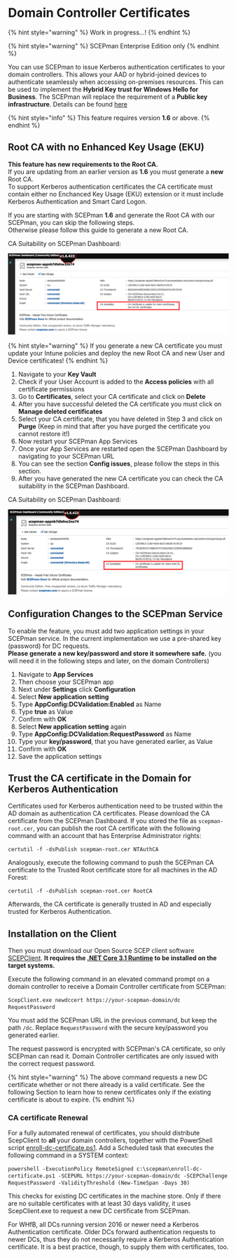 # Domain Controller Certificates

{% hint style="warning" %}
Work in progress...!
{% endhint %}

{% hint style="warning" %}
SCEPman Enterprise Edition only
{% endhint %}

You can use SCEPman to issue Kerberos authentication certificates to your domain controllers. This allows your AAD or hybrid-joined devices to authenticate seamlessly when accessing on-premises resources. This can be used to implement the **Hybrid Key trust for Windows Hello for Business**. The SCEPman will replace the requirement of a **Public key infrastructure**. Details can be found [here](https://docs.microsoft.com/en-us/windows/security/identity-protection/hello-for-business/hello-hybrid-key-trust-prereqs)

{% hint style="info" %}
This feature requires version **1.6** or above.
{% endhint %}

## Root CA with no Enhanced Key Usage \(EKU\)

**This feature has new requirements to the Root CA.**   
If you are updating from an earlier version as **1.6** you must generate a **new** Root CA.   
To support Kerberos authentication certificates the CA certificate must contain either no Enchanced Key Usage \(EKU\) extension or it must include Kerberos Authentication and Smart Card Logon.   
  
If you are starting with SCEPman **1.6** and generate the Root CA with our SCEPman, you can skip the following steps.  
Otherwise please follow this guide to generate a new Root CA.

CA Suitability on SCEPman Dashboard:

![](../../.gitbook/assets/screenshot-2020-11-04-at-11.18.44.png)

{% hint style="warning" %}
If you generate a new CA certificate you must update your Intune policies and deploy the new Root CA and new User and Device certificates!
{% endhint %}

1. Navigate to your **Key Vault**
2. Check if your User Account is added to the **Access policies** with all certificate permissions
3. Go to **Certificates**, select your CA certificate and click on **Delete**
4. After you have successful deleted the CA certificate you must click on **Manage deleted certificates**
5. Select your CA certificate, that you have deleted in Step 3 and click on **Purge** \(Keep in mind that after you have purged the certificate you cannot restore it!\)
6. Now restart your SCEPman App Services
7. Once your App Services are restarted open the SCEPman Dashboard by navigating to your SCEPman URL
8. You can see the section **Config issues**, please follow the steps in this section.
9. After you have generated the new CA certificate you can check the CA suitability in the SCEPman Dashboard.

CA Suitability on SCEPman Dashboard:

![](../../.gitbook/assets/screenshot-2020-11-04-at-11.30.23.png)

## Configuration Changes to the SCEPman Service

To enable the feature, you must add two application settings in your SCEPman service. In the current implementation we use a pre-shared key \(password\) for DC requests.   
**Please generate a new key/password and store it somewhere safe.** \(you will need it in the following steps and later, on the domain Controllers\)

1. Navigate to **App Services**
2. Then choose your SCEPman app
3. Next under **Settings** click **Configuration**
4. Select **New application setting**
5. Type **AppConfig:DCValidation:Enabled** as Name
6. Type **true** as Value
7. Confirm with **OK**
8. Select **New application setting** again
9. Type **AppConfig:DCValidation:RequestPassword** as Name
10. Type your **key/password**, that you have generated earlier, as Value
11. Confirm with **OK**
12. Save the application settings

## Trust the CA certificate in the Domain for Kerberos Authentication

Certificates used for Kerberos authentication need to be trusted within the AD domain as authentication CA certificates. Please download the CA certificate from the SCEPman Dashboard. If you stored the file as `scepman-root.cer`, you can publish the root CA certificate with the following command with an account that has Enterprise Administrator rights:

```text
certutil -f -dsPublish scepman-root.cer NTAuthCA
```

Analogously, execute the following command to push the SCEPman CA certificate to the Trusted Root certificate store for all machines in the AD Forest:

```text
certutil -f -dsPublish scepman-root.cer RootCA
```

Afterwards, the CA certificate is generally trusted in AD and especially trusted for Kerberos Authentication.

## Installation on the Client

Then you must download our Open Source SCEP client software [SCEPClient](https://github.com/scepman/scepclient/releases/latest). **It requires the [.NET Core 3.1 Runtime](https://download.visualstudio.microsoft.com/download/pr/9845b4b0-fb52-48b6-83cf-4c431558c29b/41025de7a76639eeff102410e7015214/dotnet-runtime-3.1.10-win-x64.exe) to be installed on the target systems.**

Execute the following command in an elevated command prompt on a domain controller to receive a Domain Controller certificate from SCEPman:

```text
ScepClient.exe newdccert https://your-scepman-domain/dc RequestPassword
```

You must add the SCEPman URL in the previous command, but keep the path `/dc`. Replace `RequestPassword` with the secure key/password you generated earlier.

The request password is encrypted with SCEPman's CA certificate, so only SCEPman can read it. Domain Controller certificates are only issued with the correct request password.

{% hint style="warning" %}
The above command requests a new DC certificate whether or not there already is a valid certificate. See the following Section to learn how to renew certificates only if the existing certificate is about to expire.
{% endhint %}

### CA certificate Renewal

For a fully automated renewal of certificates, you should distribute ScepClient to **all** your domain controllers, together with the PowerShell script [enroll-dc-certificate.ps1](https://github.com/scepman/scepclient/blob/master/enroll-dc-certificate.ps1). Add a Scheduled task that executes the following command in a SYSTEM context:

```text
powershell -ExecutionPolicy RemoteSigned c:\scepman\enroll-dc-certificate.ps1 -SCEPURL https://your-scepman-domain/dc -SCEPChallenge RequestPassword -ValidityThreshold (New-TimeSpan -Days 30)
```

This checks for existing DC certificates in the machine store. Only if there are no suitable certificates with at least 30 days validity, it uses ScepClient.exe to request a new DC certificate from SCEPman.

For WHfB, all DCs running version 2016 or newer need a Kerberos Authentication certificate. Older DCs forward authentication requests to newer DCs, thus they do not necessarily require a Kerberos Authentication certificate. It is a best practice, though, to supply them with certificates, too.